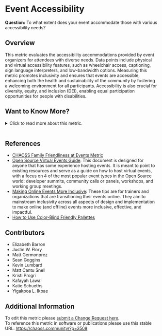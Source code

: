 # Event Accessibility

**Question:** To what extent does your event accommodate those with various accessibility needs?

## Overview

This metric evaluates the accessibility accommodations provided by event organizers for attendees with diverse needs. Data points include physical and virtual accessibility features, such as wheelchair access, captioning, sign language interpreters, and low-bandwidth options. Measuring this metric promotes inclusivity and ensures that events are accessible, enhancing both the health and sustainability of the community by fostering a welcoming environment for all participants. Accessibility is also crucial for diversity, equity, and inclusion (DEI), enabling equal participation opportunities for people with disabilities.

## Want to Know More?

<span markdown="1"><details>

<summary>Click to read more about this metric.</summary>

### Data Collection Strategies

There are several different ways to signal attention to  this metric which may include:

*   **Event Registration Form:** Include questions about accessibility needs.
*   **Event Support/Accessibility Request Form:** Provide a way for attendees to request specific accommodations.
*   **Event Web Page:** Ensure accessibility features and resources are clearly listed.
*   **Survey Attendees and Speakers:** Assess satisfaction with accessibility accommodations using Likert scale questions (e.g., “The event met my accessibility needs”).
*   [Application to the CHAOSS Event Badging Initiative](https://github.com/badging)

Depending on the size of the event as well as the financial constraints and implementations may include:

*   Accessibility audit of the event website (e.g. colorblind-friendly contrasts, screen-reader support, etc.)
*   Remote access via live stream
*   Captioning in live stream and in-person settings
*   Sign language interpreters
*   Sighted guides at the event
*   Wheelchair access
*   Quiet room for meditation, prayer, or rest
*   Ensure your registration system allows for dietary needs (multiple if possible)
*   Provide accessible washrooms
*   Provide amenities / feminine hygiene products in washrooms
*   Website and on-site event signage that is color-blind friendly
*   Providing a speaker guide with relevant accessibility guidance (for example, ensuring their slides are color-blind friendly)
*   Providing agendas and other important conference documents in Braille language
*   Asking about any accessibility needs prior to the event during conference registration
*   Providing information on the website with regard to the number of stairs or steps to and from the main entrance, conference rooms, and restrooms
*   Access to the slides and presentations before, during, and after the conference is over
*   Low-bandwidth platform considerations
*   Gender-neutral restrooms
*   Room design (photo rows, strollers)
*   [Family Friendliness](https://chaoss.community/metric-family-friendliness/)
*   Using visual cues (e.g. floor stickers, spacers, etc.) to facilitate social distancing in densely populated places or queues, e.g. ticketing, food, etc.

Event organizers should have a comprehensive list of the initiatives they’ve implemented, and should make that list available on their website for attendees and speakers.

### Filters

*   **Event Type:** In-person vs. Virtual
*   **Compliance Level:** Regional, national, or international accessibility regulations

</details></span><br>

## References

*   [CHAOSS Family Friendliness at Events Metric](https://chaoss.community/metric-family-friendliness/)
*   [Open Source Virtual Events Guide](https://services.google.com/fh/files/blogs/open_source_virtual_events_guide.pdf): This document is designed for anyone that has some experience hosting events. It is meant to point to existing resources and serve as a guide on how to host virtual events, with a focus on 4 of the most popular event types in the Open Source world: developer summits, community calls or panels, workshops, and working group meetings.
*   [Making Online Events More Inclusive](https://www.flipsnack.com/unitarcatalogue/making-online-events-more-inclusive.html): These tips are for trainers and organizations that are transitioning their events online. They aim to mainstream inclusivity across all aspects of design and implementation to make online (and offline) events more inclusive, effective, and impactful.
*   [How to Use Color-Blind Friendly Pallettes](https://venngage.com/blog/color-blind-friendly-palette/)

## Contributors

*   Elizabeth Barron
*   Justin W. Flory
*   Matt Germonprez
*   Sean Goggins
*   Kevin Lumbard
*   Matt Cantu Snell
*   Kristi Progri
*   Kafayah Lawal
*   Katie Schueths
*   Yigakpoa L. Ikpae

## Additional Information

To edit this metric please [submit a Change Request here](https://github.com/chaoss/wg-dei/blob/main/focus-areas/event-diversity/event-accessibility.md).<br>
To reference this metric in software or publications please use this stable URL: <https://chaoss.community/?p=3508>

<!-- # For groupings in the knowledge base
Context tags: Event Accessibility, Diversity & Inclusion, Event Planning
Keyword tags: Accessibility, Wheelchair Access, Captioning, Sign Language, Family Friendliness
-->
